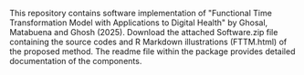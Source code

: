 This repository contains software implementation of "Functional Time Transformation Model with Applications to Digital Health" by Ghosal, Matabuena and Ghosh (2025). Download the attached Software.zip file containing the source codes and R Markdown illustrations (FTTM.html) of the proposed method. The readme file within the package provides detailed documentation of the components.
